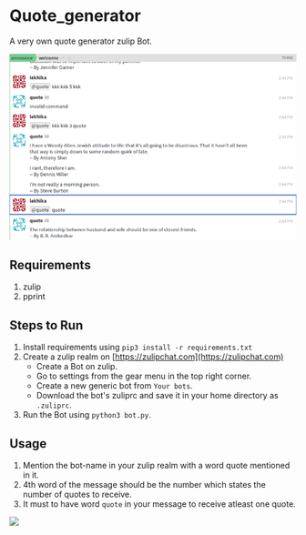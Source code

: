# Quote_generator

A very own quote generator zulip Bot.

![](./bot.png)

## Requirements

1. zulip
2. pprint

## Steps to Run

1. Install requirements using `pip3 install -r requirements.txt`
2. Create a zulip realm on [https://zulipchat.com](https://zulipchat.com)
    - Create a Bot on zulip.
    - Go to settings from the gear menu in the top right corner.
    - Create a new generic bot from `Your bots`.
    - Download the bot's zuliprc and save it in your home directory as `.zuliprc`.
3. Run the Bot using `python3 bot.py`.

## Usage

1. Mention the bot-name in your zulip realm with a word quote mentioned in it.
2. 4th word of the message should be the number which states the number of quotes to receive.
3. It must to have word `quote` in your message to receive atleast one quote.

![](https://img.shields.io/badge/Language-Python3-brightgreen.svg)